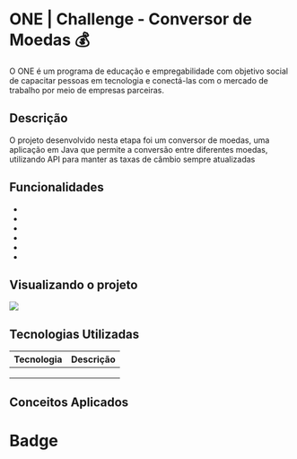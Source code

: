 # ONE | Challenge - Conversor de Moedas 💰

O ONE é um programa de educação e empregabilidade com objetivo social de capacitar pessoas em tecnologia e conectá-las com o mercado de trabalho por meio de empresas parceiras.

## Descrição 

O projeto desenvolvido nesta etapa foi um conversor de moedas, uma aplicação em Java que permite a conversão entre diferentes moedas, utilizando API para manter as taxas de câmbio sempre atualizadas


## Funcionalidades 
* 
*
*
*
*
*

## Visualizando o projeto 
<img src="https://EM_BREVE.png"/>

## Tecnologias Utilizadas

   | Tecnologia  | Descrição|
| ------------- | ------------- |
|  | |
| |  | 
| | |

##   Conceitos Aplicados 

 
    
 # Badge
